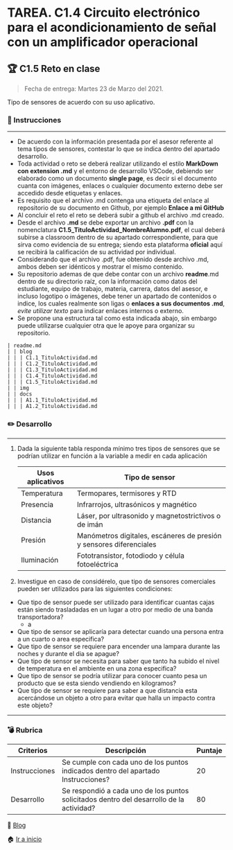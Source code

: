 # TAREA. C1.4 Circuito electrónico para el acondicionamiento de señal con un amplificador operacional

## 🏆 C1.5 Reto en clase

> Fecha de entrega: Martes 23 de Marzo del 2021.
> 
Tipo de sensores de acuerdo con su uso aplicativo.

### 📘 Instrucciones

___

- De acuerdo con la información presentada por el asesor referente al tema tipos de sensores, contestar lo que se indica dentro del apartado desarrollo.
- Toda actividad o reto se deberá realizar utilizando el estilo **MarkDown con extension .md** y el entorno de desarrollo VSCode, debiendo ser elaborado como un documento **single page**, es decir si el documento cuanta con imágenes, enlaces o cualquier documento externo debe ser accedido desde etiquetas y enlaces.
- Es requisito que el archivo .md contenga una etiqueta del enlace al repositorio de su documento en Github, por ejemplo **Enlace a mi GitHub**
- Al concluir el reto el reto se deberá subir a github el archivo .md creado.
- Desde el archivo **.md** se debe exportar un archivo **.pdf** con la nomenclatura **C1.5_TituloActividad_NombreAlumno.pdf**, el cual deberá subirse a classroom dentro de su apartado correspondiente, para que sirva como evidencia de su entrega; siendo esta plataforma **oficial** aquí se recibirá la calificación de su actividad por individual.
- Considerando que el archivo .pdf, fue obtenido desde archivo .md, ambos deben ser idénticos y mostrar el mismo contenido.
- Su repositorio ademas de que debe contar con un archivo **readme**.md dentro de su directorio raíz, con la información como datos del estudiante, equipo de trabajo, materia, carrera, datos del asesor, e incluso logotipo o imágenes, debe tener un apartado de contenidos o indice, los cuales realmente son ligas o **enlaces a sus documentos .md**, _evite utilizar texto_ para indicar enlaces internos o externo.
- Se propone una estructura tal como esta indicada abajo, sin embargo puede utilizarse cualquier otra que le apoye para organizar su repositorio.  

``` 
| readme.md
| | blog
| | | C1.1_TituloActividad.md
| | | C1.2_TituloActividad.md
| | | C1.3_TituloActividad.md
| | | C1.4_TituloActividad.md
| | | C1.5_TituloActividad.md
| | img
| | docs
| | | A1.1_TituloActividad.md
| | | A1.2_TituloActividad.md
```

### ✏️ Desarrollo
___

1. Dada la siguiente tabla responda mínimo tres tipos de sensores que se podrían utilizar en función a la variable a medir en cada aplicación

    Usos aplicativos | Tipo de sensor                                                       |
    -----------------|----------------------------------------------------------------------|
    Temperatura      | Termopares, termisores y RTD                                         |
    Presencia        | Infrarrojos, ultrasónicos y magnético                                |
    Distancia        | Láser, por ultrasonido y magnetostrictivos o de imán                 |
    Presión          | Manómetros digitales, escáneres de presión y sensores diferenciales  |
    Iluminación      | Fototransistor, fotodiodo y célula fotoeléctrica                     |

2. Investigue en caso de considérelo, que tipo de sensores comerciales pueden ser utilizados para las siguientes condiciones:
   
  - Que tipo de sensor puede ser utilizado para identificar cuantas cajas están siendo trasladadas en un lugar a otro por medio de una banda transportadora?
    - a
  - Que tipo de sensor se aplicaría para  detectar cuando una persona entra a un cuarto o area especifica?
  - Que tipo de sensor se requiere para  encender una lampara durante las noches y durante el dia se apague?
  - Que tipo de sensor se necesita para saber que tanto ha subido el nivel de temperatura en el ambiente en una zona especifica?
  - Que tipo de sensor se podría utilizar para conocer cuanto pesa un producto que se esta siendo vendiendo en kilogramos?
  - Que tipo de sensor se requiere para saber a que distancia esta acercándose un objeto a otro para evitar que halla un impacto contra este objeto?

___

### :bomb: Rubrica

| Criterios     | Descripción                                                                                  | Puntaje |
| ------------- | -------------------------------------------------------------------------------------------- | ------- |
| Instrucciones | Se cumple con cada uno de los puntos indicados dentro del apartado Instrucciones?            | 20      |
| Desarrollo    | Se respondió a cada uno de los puntos solicitados dentro del desarrollo de la actividad?     | 80      |

📑 [Blog](https://github.com/ShaaronPR/Tareas/tree/main/blog)

🏠 [Ir a inicio](https://github.com/ShaaronPR/Tareas)
